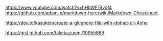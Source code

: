 https://www.youtube.com/watch?v=hHbWF1Bvgf4
https://github.com/adam-p/markdown-here/wiki/Markdown-Cheatsheet

https://dev.to/kasuken/create-a-gitignore-file-with-dotnet-cli-4oho

https://gist.github.com/takekazuomi/10955889

